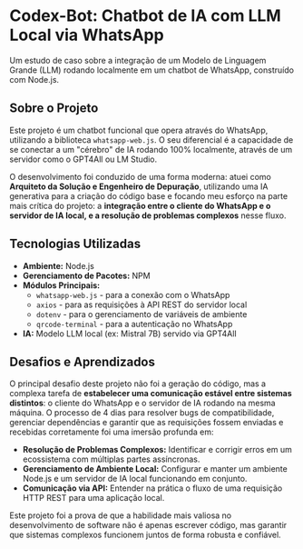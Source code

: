 # Codex-Bot: Chatbot de IA com LLM Local via WhatsApp

Um estudo de caso sobre a integração de um Modelo de Linguagem Grande (LLM) rodando localmente em um chatbot de WhatsApp, construído com Node.js.

## Sobre o Projeto

Este projeto é um chatbot funcional que opera através do WhatsApp, utilizando a biblioteca `whatsapp-web.js`. O seu diferencial é a capacidade de se conectar a um "cérebro" de IA rodando 100% localmente, através de um servidor como o GPT4All ou LM Studio.

O desenvolvimento foi conduzido de uma forma moderna: atuei como **Arquiteto da Solução e Engenheiro de Depuração**, utilizando uma IA generativa para a criação do código base e focando meu esforço na parte mais crítica do projeto: a **integração entre o cliente do WhatsApp e o servidor de IA local, e a resolução de problemas complexos** nesse fluxo.

## Tecnologias Utilizadas

* **Ambiente:** Node.js
* **Gerenciamento de Pacotes:** NPM
* **Módulos Principais:**
    * `whatsapp-web.js` - para a conexão com o WhatsApp
    * `axios` - para as requisições à API REST do servidor local
    * `dotenv` - para o gerenciamento de variáveis de ambiente
    * `qrcode-terminal` - para a autenticação no WhatsApp
* **IA:** Modelo LLM local (ex: Mistral 7B) servido via GPT4All

## Desafios e Aprendizados

O principal desafio deste projeto não foi a geração do código, mas a complexa tarefa de **estabelecer uma comunicação estável entre sistemas distintos**: o cliente do WhatsApp e o servidor de IA rodando na mesma máquina. O processo de 4 dias para resolver bugs de compatibilidade, gerenciar dependências e garantir que as requisições fossem enviadas e recebidas corretamente foi uma imersão profunda em:

* **Resolução de Problemas Complexos:** Identificar e corrigir erros em um ecossistema com múltiplas partes assíncronas.
* **Gerenciamento de Ambiente Local:** Configurar e manter um ambiente Node.js e um servidor de IA local funcionando em conjunto.
* **Comunicação via API:** Entender na prática o fluxo de uma requisição HTTP REST para uma aplicação local.

Este projeto foi a prova de que a habilidade mais valiosa no desenvolvimento de software não é apenas escrever código, mas garantir que sistemas complexos funcionem juntos de forma robusta e confiável.

